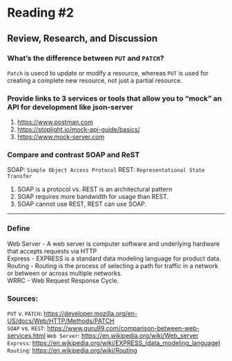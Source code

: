 # Reading #2

## Review, Research, and Discussion

### What’s the difference between `PUT` and `PATCH`?

`Patch` is usecd to update or modify a resource, whereas `PUT` is used for creating a complete new resource, not just a partial resource.

### Provide links to 3 services or tools that allow you to “mock” an API for development like json-server

1.  https://www.postman.com
2.  https://stoplight.io/mock-api-guide/basics/
3.  https://www.mock-server.com

### Compare and contrast SOAP and ReST

SOAP: `Simple Object Access Protocol`
REST: `Representational State Transfer`

1. SOAP is a protocol vs. REST is an architectural pattern
2. SOAP requires more bandwidth for usage than REST.
3. SOAP cannot use REST, REST can use SOAP.

---

### Define

Web Server - A web server is computer software and underlying hardware that accepts requests via HTTP  
Express - EXPRESS is a standard data modeling language for product data.  
Routing - Routing is the process of selecting a path for traffic in a network or between or across multiple networks.  
WRRC - Web Request Response Cycle.

### Sources:

`PUT` v. `PATCH`: https://developer.mozilla.org/en-US/docs/Web/HTTP/Methods/PATCH  
`SOAP` vs. `REST`: https://www.guru99.com/comparison-between-web-services.html
`Web Server`: https://en.wikipedia.org/wiki/Web_server  
`Express`: https://en.wikipedia.org/wiki/EXPRESS_(data_modeling_language)  
`Routing`: https://en.wikipedia.org/wiki/Routing
